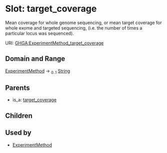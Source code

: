 
# Slot: target_coverage


Mean coverage for whole genome sequencing, or mean target coverage for whole exome and targeted sequencing, (i.e. the number of times a particular locus was sequenced).

URI: [GHGA:ExperimentMethod_target_coverage](https://w3id.org/GHGA/ExperimentMethod_target_coverage)


## Domain and Range

[ExperimentMethod](ExperimentMethod.md) &#8594;  <sub>0..1</sub> [String](types/String.md)

## Parents

 *  is_a: [target_coverage](target_coverage.md)

## Children


## Used by

 * [ExperimentMethod](ExperimentMethod.md)
